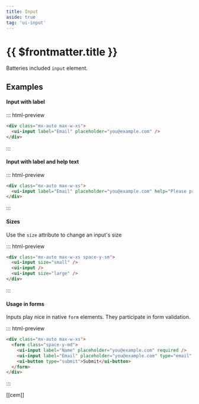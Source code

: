 ```yaml
---
title: Input
aside: true
tag: 'ui-input'
---
```


# {{ $frontmatter.title }}

Batteries included `input` element.

## Examples

#### Input with label

::: html-preview

```html
<div class="mx-auto max-w-xs">
  <ui-input label="Email" placeholder="you@example.com" />
</div>
```

:::

#### Input with label and help text

::: html-preview

```html
<div class="mx-auto max-w-xs">
  <ui-input label="Email" placeholder="you@example.com" help="Please provide a valid email address" />
</div>
```

:::

#### Sizes

Use the `size` attribute to change an input's size

::: html-preview

```html
<div class="mx-auto max-w-xs space-y-sm">
  <ui-input size="small" />
  <ui-input />
  <ui-input size="large" />
</div>
```

:::

#### Usage in forms

Inputs play nice in native `form` elements. They participate in form validation.

::: html-preview

```html
<div class="mx-auto max-w-xs">
  <form class="space-y-md">
    <ui-input label="Name" placeholder="you@example.com" required />
    <ui-input label="Email" placeholder="you@example.com" type="email" required />
    <ui-button type="submit">Submit</ui-button>
  </form>
</div>
```

:::

[[cem]]